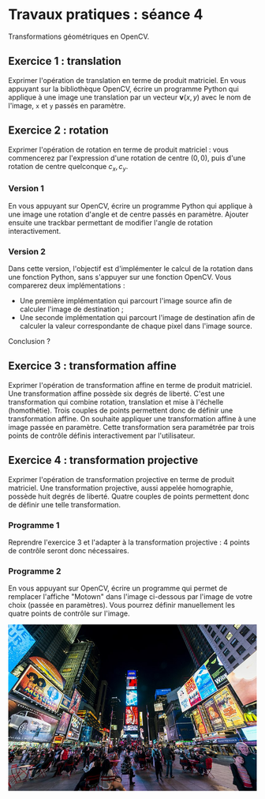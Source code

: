 # Travaux pratiques : séance 4

Transformations géométriques en OpenCV.


## Exercice 1 : translation

Exprimer l'opération de translation en terme de produit matriciel.
En vous appuyant sur la bibliothèque OpenCV, écrire un programme Python qui applique à une image une translation par un vecteur $`\mathbf v(x,y)`$  avec  le nom de l'image, `x`  et `y` passés en paramètre.

## Exercice 2 : rotation

Exprimer l'opération de rotation en terme de produit matriciel : vous commencerez par l'expression d'une rotation de centre $`(0,0)`$, puis d'une rotation de centre quelconque $`c_x,c_y`$.

### Version 1

En vous appuyant sur OpenCV, écrire un programme Python qui applique à une image une rotation d'angle et de centre passés en paramètre. 
Ajouter ensuite une trackbar permettant de modifier l'angle de rotation interactivement.

### Version 2

Dans cette version, l'objectif est d'implémenter le calcul de la rotation dans une fonction Python, sans s'appuyer sur une fonction OpenCV.
Vous comparerez deux implémentations :

* Une première implémentation qui parcourt l'image source afin de calculer l'image de destination ;
* Une seconde implémentation qui parcourt l'image de destination afin de calculer la valeur correspondante de chaque pixel dans l'image source.

Conclusion ?


## Exercice 3 : transformation affine

Exprimer l'opération de transformation affine en terme de produit matriciel.
Une transformation affine possède six degrés de liberté. C'est une transformation qui combine rotation, translation et mise à l'échelle (homothétie). Trois couples de points permettent donc de définir une transformation affine.
On souhaite appliquer une transformation affine à une image passée en paramètre. Cette transformation sera paramétrée par trois points de contrôle définis interactivement par l'utilisateur.


## Exercice 4 : transformation projective

Exprimer l'opération de transformation projective en terme de produit matriciel.
Une transformation projective, aussi appelée homographie, possède huit degrés de liberté. Quatre couples de points permettent donc de définir une telle transformation.

### Programme 1

Reprendre l'exercice 3 et l'adapter à la transformation projective : 4 points de contrôle seront donc nécessaires.


### Programme 2

En vous appuyant sur OpenCV, écrire un programme qui permet de remplacer l'affiche "Motown" dans l'image ci-dessous par l'image de votre choix (passée en paramètres). Vous pourrez définir manuellement les quatre points de contrôle sur l'image.

<img src="times_square.jpg" width="600px">
